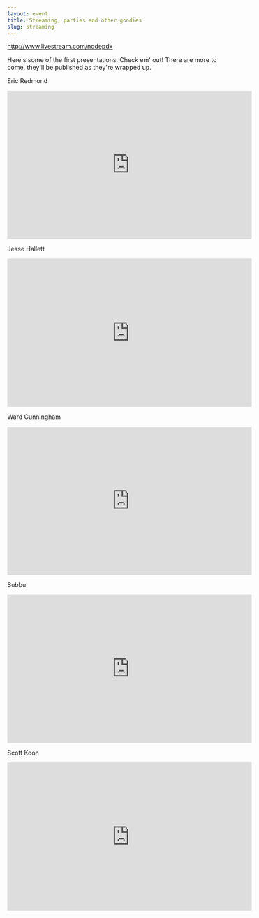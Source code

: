 ```yaml
---
layout: event
title: Streaming, parties and other goodies
slug: streaming
---
```

http://www.livestream.com/nodepdx

Here's some of the first presentations. Check em' out! There are more to come, they'll be published as they're wrapped up.

Eric Redmond
<iframe width="560" height="340" src="http://cdn.livestream.com/embed/nodepdx?layout=4&amp;clip=pla_84d1391f-49c6-4a54-b25a-c9c54028c93c&amp;height=340&amp;width=560&amp;autoplay=false" style="border:0;outline:0" frameborder="0" scrolling="no"></iframe>

Jesse Hallett
<iframe width="560" height="340" src="http://cdn.livestream.com/embed/nodepdx?layout=4&amp;clip=pla_a0432c1a-ed74-453d-b0c9-98fac9f75f79&amp;height=340&amp;width=560&amp;autoplay=false" style="border:0;outline:0" frameborder="0" scrolling="no"></iframe>

Ward Cunningham
<iframe width="560" height="340" src="http://cdn.livestream.com/embed/nodepdx?layout=4&amp;clip=pla_6844b227-74f5-446b-b412-7c24a9fb6616&amp;height=340&amp;width=560&amp;autoplay=false" style="border:0;outline:0" frameborder="0" scrolling="no"></iframe>

Subbu
<iframe width="560" height="340" src="http://cdn.livestream.com/embed/nodepdx?layout=4&amp;clip=pla_848c18ff-3a2f-4f77-990a-4ca462c88396&amp;height=340&amp;width=560&amp;autoplay=false" style="border:0;outline:0" frameborder="0" scrolling="no"></iframe>

Scott Koon
<iframe width="560" height="340" src="http://cdn.livestream.com/embed/nodepdx?layout=4&amp;clip=pla_3219bfa1-ad8b-45c9-9f90-fe8285bc3f14&amp;height=340&amp;width=560&amp;autoplay=false" style="border:0;outline:0" frameborder="0" scrolling="no"></iframe>
